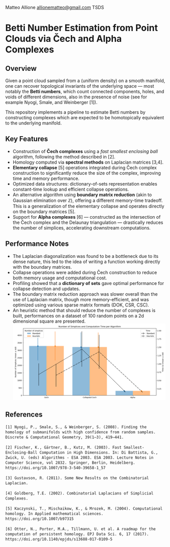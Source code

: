 Matteo Allione
allionematteo@gmail.com
TSDS

# Betti Number Estimation from Point Clouds via Čech and Alpha Complexes

## Overview

Given a point cloud sampled from a (uniform density) on a smooth manifold, one can recover topological invariants of the underlying space — most notably the **Betti numbers**, which count connected components, holes, and voids of different dimensions, also in the presence of noise (see for example Nyogi, Smale, and Weinberger [1]).

This repository implements a pipeline to estimate Betti numbers by constructing complexes which are expected to be homotopically equivalent to the underlying manifold.

## Key Features

- Construction of **Čech complexes** using a *fast smallest enclosing ball* algorithm, following the method described in [2].
- Homology computed via **spectral methods** on Laplacian matrices [3,4].
- **Elementary collapse** [5] operations integrated during Čech complex construction to significantly reduce the size of the complex, improving time and memory performance.
- Optimized data structures: dictionary-of-sets representation enables constant-time lookup and efficient collapse operations.
- An alternative algorithm using **boundary matrix reduction** (akin to Gaussian elimination over ℤ), offering a different memory-time tradeoff. This is a generalization of the elementary collapse and operates directly on the boundary matrices [5].
- Support for **Alpha complexes** [6] — constructed as the intersection of the Čech complex and the Delaunay triangulation — drastically reduces the number of simplices, accelerating downstream computations.

## Performance Notes

- The Laplacian diagonalization was found to be a bottleneck due to its dense nature, this led to the idea of writing a function working directly with the boundary matrices.
- Collapse operations were added during Čech construction to reduce both memory usage and computational cost.
- Profiling showed that a **dictionary of sets** gave optimal performance for collapse detection and updates.
- The boundary matrix reduction approach was slower overall than the use of Laplacian matrix, though more memory-efficient, and was optimized using various sparse matrix formats (DOK, CSR, CSC).
- An heuristic method that should reduce the number of complexes is built, performances on a dataset of 100 random points on a 2d dimensional square are presented.
![Scaling analysis](experiments/simplices_and_times.png)

## References

    [1] Nyogi, P., Smale, S., & Weinberger, S. (2008). Finding the homology of submanifolds with high confidence from random samples. Discrete & Computational Geometry, 39(1–3), 419–441.

    [2] Fischer, K., Gärtner, B., Kutz, M. (2003). Fast Smallest-Enclosing-Ball Computation in High Dimensions. In: Di Battista, G., Zwick, U. (eds) Algorithms - ESA 2003. ESA 2003. Lecture Notes in Computer Science, vol 2832. Springer, Berlin, Heidelberg. https://doi.org/10.1007/978-3-540-39658-1_57

    [3] Gustavson, R. (2011). Some New Results on the Combinatorial Laplacian.

    [4] Goldberg, T.E. (2002). Combinatorial Laplacians of Simplicial Complexes.

    [5] Kaczynski, T., Mischaikow, K., & Mrozek, M. (2004). Computational homology. In Applied mathematical sciences. https://doi.org/10.1007/b97315

    [6] Otter, N., Porter, M.A., Tillmann, U. et al. A roadmap for the computation of persistent homology. EPJ Data Sci. 6, 17 (2017). https://doi.org/10.1140/epjds/s13688-017-0109-5
